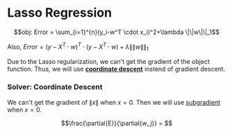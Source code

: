 # Lasso Regression

$$obj: Error = \sum_{i=1}^{n}(y_i-w^T \cdot x_i)^2+\lambda \|\|w\|\|_1$$

Also, $Error = (y-X^T\cdot w)^T\cdot(y-X^T\cdot w)+\lambda \|\|w\|\|_1$

Due to the Lasso regularization, we can't get the gradient of the object function. Thus, we will use [**coordinate descent**](https://en.wikipedia.org/wiki/Coordinate_descent) instend of gradient descent.

### Solver: Coordinate Descent

We can't get the gradient of $\|x\|$ when $x=0$. Then we will use [subgradient](https://en.wikipedia.org/wiki/Subderivative) when $x=0$.

$$\frac{\partial{E}}{\partial{w_j}} = $$